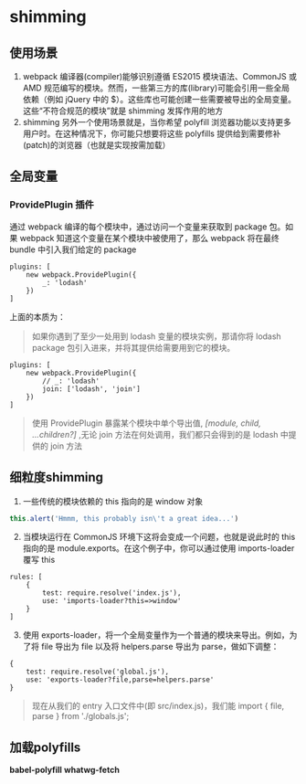 # shimming

## 使用场景
1. webpack 编译器(compiler)能够识别遵循 ES2015 模块语法、CommonJS 或 AMD 规范编写的模块。然而，一些第三方的库(library)可能会引用一些全局依赖（例如 jQuery 中的 $）。这些库也可能创建一些需要被导出的全局变量。这些“不符合规范的模块”就是 shimming 发挥作用的地方
2. shimming 另外一个使用场景就是，当你希望 polyfill 浏览器功能以支持更多用户时。在这种情况下，你可能只想要将这些 polyfills 提供给到需要修补(patch)的浏览器（也就是实现按需加载）

## 全局变量
### **ProvidePlugin** 插件
通过 webpack 编译的每个模块中，通过访问一个变量来获取到 package 包。如果 webpack 知道这个变量在某个模块中被使用了，那么 webpack 将在最终 bundle 中引入我们给定的 package
````
plugins: [
	new webpack.ProvidePlugin({
		_: 'lodash'
	})
]
````
上面的本质为：
> 如果你遇到了至少一处用到 lodash 变量的模块实例，那请你将 lodash package 包引入进来，并将其提供给需要用到它的模块。

````
plugins: [
	new webpack.ProvidePlugin({
		// _: 'lodash'
		join: ['lodash', 'join']
	})
]
````
> 使用 ProvidePlugin 暴露某个模块中单个导出值, *[module, child, ...children?]* ,无论 join 方法在何处调用，我们都只会得到的是 lodash 中提供的 join 方法

## 细粒度shimming
1. 一些传统的模块依赖的 this 指向的是 window 对象
````index.js 
this.alert('Hmmm, this probably isn\'t a great idea...')
````
2. 当模块运行在 CommonJS 环境下这将会变成一个问题，也就是说此时的 this 指向的是 module.exports。在这个例子中，你可以通过使用 imports-loader 覆写 this
````
rules: [
    {
        test: require.resolve('index.js'),
        use: 'imports-loader?this=>window'
    }
]
````
3. 使用 exports-loader，将一个全局变量作为一个普通的模块来导出。例如，为了将 file 导出为 file 以及将 helpers.parse 导出为 parse，做如下调整：
````
{
	test: require.resolve('global.js'),
	use: 'exports-loader?file,parse=helpers.parse'
}
````
> 现在从我们的 entry 入口文件中(即 src/index.js)，我们能 import { file, parse } from './globals.js'; 

## 加载polyfills
**babel-polyfill**
**whatwg-fetch**